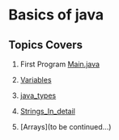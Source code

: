 # Basics of java
## Topics Covers

1. First Program [Main.java](../../Day_1/basics_of_java/Main.java)

2. [Variables](../../Day_1/basics_of_java/variable.java)

3. [java_types](../../Day_1/basics_of_java/java_types.java)

4. [Strings_In_detail](../../Day_1/basics_of_java/strings.java)

5. [Arrays](to be continued...)
